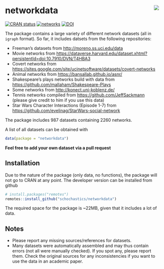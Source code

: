 
<!-- README.md is generated from README.Rmd. Please edit that file -->

# networkdata <img src="man/figures/logo.png" align="right"/>

<!-- badges: start -->

[![CRAN
status](https://www.r-pkg.org/badges/version/networkdata)](https://cran.r-project.org/package=networkdata)
[![networks](https://img.shields.io/badge/networks-2260-green.svg)](https://github.com/schochastics/networkdata)
[![DOI](https://zenodo.org/badge/DOI/10.5281/zenodo.7189928.svg)](https://doi.org/10.5281/zenodo.7189928)
<!-- badges: end -->

The package contains a large variety of different network datasets (all
in `igraph` format). So far, it includes datsets from the following
repositories:

-   Freeman’s datasets from <http://moreno.ss.uci.edu/data>
-   Movie networks from
    <https://dataverse.harvard.edu/dataset.xhtml?persistentId=doi:10.7910/DVN/T4HBA3>
-   Covert networks from
    <https://sites.google.com/site/ucinetsoftware/datasets/covert-networks>
-   Animal networks from <https://bansallab.github.io/asnr/>
-   Shakespeare’s plays networks build with data from
    <https://github.com/mallaham/Shakespeare-Plays>
-   Some networks from <http://konect.uni-koblenz.de/>
-   Tennis networks compiled from <https://github.com/JeffSackmann>
    (please give credit to him if you use this data)
-   Star Wars Character Interactions (Episode 1-7) from
    <https://github.com/evelinag/StarWars-social-network>

The package includes 987 datasets containing 2260 networks.

A list of all datasets can be obtained with

``` r
data(package = "networkdata")
```

**Feel free to add your own dataset via a pull request**

## Installation

Due to the nature of the package (only data, no functions), the package
will not go to CRAN at any point. The developer version can be installed
from github

``` r
# install.packages("remotes")
remotes::install_github("schochastics/networkdata")
```

The required space for the package is \~22MB, given that it includes a
lot of data.

## Notes

-   Please report any missing sources/references for datasets.
-   Many datasets were automatically assembled and may thus contain
    errors (not all were manually checked). If you spot any, please
    report them. Check the original sources for any inconsistencies if
    you want to use the data in an academic paper.
